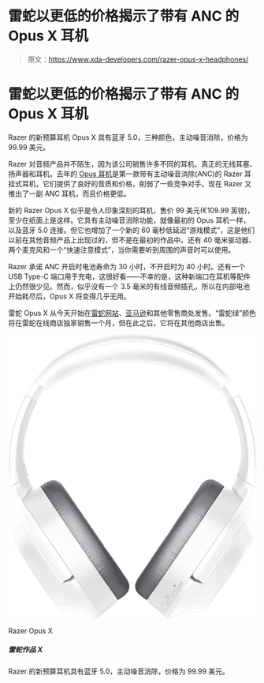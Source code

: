 # 雷蛇以更低的价格揭示了带有 ANC 的 Opus X 耳机

> 原文：<https://www.xda-developers.com/razer-opus-x-headphones/>

# 雷蛇以更低的价格揭示了带有 ANC 的 Opus X 耳机

Razer 的新预算耳机 Opus X 具有蓝牙 5.0，三种颜色，主动噪音消除，价格为 99.99 美元。

Razer 对音频产品并不陌生，因为该公司销售许多不同的耳机、真正的无线耳塞、扬声器和耳机。去年的 [Opus 耳机](https://www.xda-developers.com/razer-opus-wireless-anc-headphones-review/)是第一款带有主动噪音消除(ANC)的 Razer 耳挂式耳机，它们提供了良好的音质和价格，削弱了一些竞争对手。现在 Razer 又推出了一副 ANC 耳机，而且价格更低。

新的 Razer Opus X 似乎是令人印象深刻的耳机，售价 99 美元(€109.99 英镑)，至少在纸面上是这样。它具有主动噪音消除功能，就像最初的 Opus 耳机一样，以及蓝牙 5.0 连接。但它也增加了一个新的 60 毫秒低延迟“游戏模式”，这是他们以前在其他音频产品上出现过的，但不是在最初的作品中。还有 40 毫米驱动器、两个麦克风和一个“快速注意模式”，当你需要听到周围的声音时可以使用。

Razer 承诺 ANC 开启时电池寿命为 30 小时，不开启时为 40 小时。还有一个 USB Type-C 端口用于充电，这很好看——不幸的是，这种新端口在耳机等配件上仍然很少见。然而，似乎没有一个 3.5 毫米的有线音频插孔，所以在内部电池开始耗尽后，Opus X 将变得几乎无用。

雷蛇 Opus X 从今天开始在[雷蛇网站](https://razer.a9yw.net/c/2233363/642901/10229?subId1=UUxdaUeUpU2829&subId2=exda&u=https%3A%2F%2Fwww.razer.com%2Fmobile-headsets%2Frazer-opus-x%2FRZ04-03760400-R3U1)、[亚马逊](https://www.amazon.com/Razer-Wireless-Latency-Headset-Built/dp/B095VWWY4C?tag=xda-4evt3gn-20&ascsubtag=UUxdaUeUpU2829&asc_refurl=https%3A%2F%2Fwww.xda-developers.com%2Frazer-opus-x-headphones%2F&asc_campaign=Short-Term)和其他零售商处发售。“雷蛇绿”颜色将在雷蛇在线商店独家销售一个月，但在此之后，它将在其他商店出售。

 <picture>![Razer's new budget headphones have Bluetooth 5.0, Active Noise Cancellation, and a price tag of $99.99.](img/50c8f506430437744fa9d197bd6b67e8.png)</picture> 

Razer Opus X

##### 雷蛇作品 X

Razer 的新预算耳机具有蓝牙 5.0，主动噪音消除，价格为 99.99 美元。
